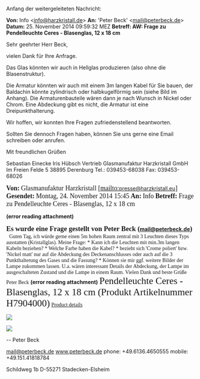 <span style="color:#000ff;">Anfang der weitergeleiteten Nachricht:</span>

<span style="font-family:.AppleSystemUIFontBold;color:#000ff;"><b>Von:</b></span> <span style="color:#000ff;">Info <</span><a href="mailto:info@harzkristall.de" rel="noopener" class="external-link" target="_blank" style="color:#dca0dff;"><u>info@harzkristall.de</u></a><span style="color:#000ff;">></span>
<span style="font-family:.AppleSystemUIFontBold;color:#000ff;"><b>An:</b></span> <span style="color:#000ff;">'Peter Beck' <</span><a href="mailto:mail@peterbeck.de" rel="noopener" class="external-link" target="_blank" style="color:#dca0dff;"><u>mail@peterbeck.de</u></a><span style="color:#000ff;">></span>
<span style="font-family:.AppleSystemUIFontBold;color:#000ff;"><b>Datum:</b></span> <span style="color:#000ff;">25. November 2014 09:59:32 MEZ</span>
<span style="font-family:.AppleSystemUIFontBold;color:#000ff;"><b>Betreff: AW: Frage zu Pendelleuchte Ceres - Blasenglas, 12 x 18 cm</b></span>

<span style="color:#000ff;">Sehr geehrter Herr Beck,</span>
 
<span style="color:#000ff;">vielen Dank für Ihre Anfrage.</span>
 
<span style="color:#000ff;">Das Glas könnten wir auch in Hellglas produzieren (also ohne die Blasenstruktur).</span>
 
<span style="color:#000ff;">Die Armatur könnten wir auch mit einem 3m langen Kabel für Sie bauen, der Baldachin könnte zylindrisch oder halbkugelförmig sein (siehe Bild im Anhang).</span> 
<span style="color:#000ff;">Die Armaturenbauteile wären dann je nach Wunsch in Nickel oder Chrom.</span> 
<span style="color:#000ff;">Eine Abdeckung gibt es nicht, die Armatur ist eine Dreipunkthalterung.</span>
 
<span style="color:#000ff;">Wir hoffen, wir konnten Ihre Fragen zufriedenstellend beantworten.</span>
 
<span style="color:#000ff;">Sollten Sie dennoch Fragen haben, können Sie uns gerne eine Email schreiben oder anrufen.</span>
 
<span style="color:#000ff;">Mit freundlichen Grüßen</span>
 
<span style="color:#000ff;">Sebastian Einecke</span>
<span style="color:#000ff;">Iris Hübsch</span>
<span style="color:#000ff;">Vertrieb</span>
<span style="color:#000ff;">Glasmanufaktur Harzkristall GmbH</span>
<span style="color:#000ff;">Im Freien Felde 5</span>
<span style="color:#000ff;">38895 Derenburg</span>
<span style="color:#000ff;">Tel.: 039453-68038</span>
<span style="color:#000ff;">Fax: 039453-68026</span>
 
<span style="font-family:Tahoma-Bold;font-size:13.333333015441895pt;color:#000ff;"><b>Von:</b></span> <span style="font-family:Tahoma;font-size:13.333333015441895pt;color:#000ff;">Glasmanufaktur Harzkristall [</span><a href="mailto:presse@harzkristall.eu" rel="noopener" class="external-link" target="_blank" style="font-family:Tahoma;font-size:13.333333015441895pt;color:#dca0dff;">mailto:presse@harzkristall.eu</a><span style="font-family:Tahoma;font-size:13.333333015441895pt;color:#000ff;">]</span> 
<span style="font-family:Tahoma-Bold;font-size:13.333333015441895pt;color:#000ff;"><b>Gesendet:</b></span> <span style="font-family:Tahoma;font-size:13.333333015441895pt;color:#000ff;">Montag, 24. November 2014 15:45</span>
<span style="font-family:Tahoma-Bold;font-size:13.333333015441895pt;color:#000ff;"><b>An:</b></span> <span style="font-family:Tahoma;font-size:13.333333015441895pt;color:#000ff;">Info</span>
<span style="font-family:Tahoma-Bold;font-size:13.333333015441895pt;color:#000ff;"><b>Betreff:</b></span> <span style="font-family:Tahoma;font-size:13.333333015441895pt;color:#000ff;">Frage zu Pendelleuchte Ceres - Blasenglas, 12 x 18 cm</span>
 

 **(error reading attachment)**

<span style="font-family:Arial-BoldMT;font-size:14pt;color:#000ff;"><b>Es wurde eine Frage gestellt von Peter Beck (</b></span><a href="mailto:mail@peterbeck.de" rel="noopener" class="external-link" target="_blank" style="font-family:Arial-BoldMT;font-size:14pt;color:#dca0dff;"><b>mail@peterbeck.de</b></a><span style="font-family:Arial-BoldMT;font-size:14pt;color:#000ff;"><b>)</b></span>   <span style="font-family:ArialMT;color:#000ff;">Guten Tag, ich würde gerne einen 5m hohen Raum zentral mit 3 Leuchten dieses Typs ausstatten (Kristallglas). Meine Frage: * Kann ich die Leuchten mit min.3m langen Kabeln beziehen? * Welche Farbe haben die Kabel? * bezieht sich 'Crome poliert' bzw. 'Nickel matt' nur auf die Abdeckung des Deckenanschlusses oder auch auf die 3 Punkthalterung des Gases und die Fassung? * Können sie mir ggf. weitere Bilder der Lampe zukommen lassen. U.a. wären interessant Details der Abdeckung, der Lampe im ausgeschalteten Zustand und die Lampe in einem Raum. Vielen Dank und beste Grüße Peter Beck</span>
 **(error reading attachment)**
	<span style="font-family:ArialMT;font-size:19.33333396911621pt;color:#000ff;">Pendelleuchte Ceres - Blasenglas, 12 x 18 cm (Produkt Artikelnummer H7904000)</span> 	<a href="http://www.harzkristall.de/index.php?option=com_virtuemart&view=productdetails%09%09%09%09%09%09%09%09%09%09%09%09%09%09&virtuemart_product_id=67&Itemid=771" rel="noopener" class="external-link" target="_blank" style="font-family:ArialMT;color:#dca0dff;">Product details</a>
 

![](20141125_091706.jpg)


![](20141125_091634.jpg)



<span style="color:#000ff;">--</span> 
<span style="color:#000ff;">Peter Beck</span>

<a href="mailto:mail@peterbeck.de" rel="noopener" class="external-link" target="_blank" style="color:#00e9ff;"><u>mail@peterbeck.de</u></a>
<span style="color:#000ff;">www.peterbeck.de</span>
<span style="color:#000ff;">phone: +49.6136.4650555</span>
<span style="color:#000ff;">mobile: +49.151.41818784</span>

<span style="color:#000ff;">Schildweg 1b</span>
<span style="color:#000ff;">D-55271 Stadecken-Elsheim</span>